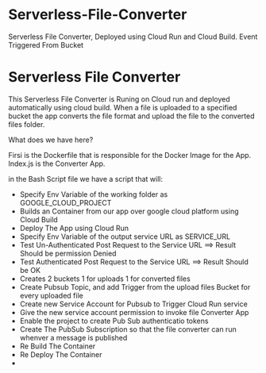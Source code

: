# Serverless-File-Converter
Serverless File Converter, Deployed using Cloud Run and Cloud Build. Event Triggered From Bucket



Serverless File Converter
===========================
This Serverless File Converter is Runing on Cloud run and deployed automatically using cloud build.
When a file is uploaded to a specified bucket the app converts the file format and upload the file to the converted files folder.

What does we have here?

Firsi is the Dockerfile that is responsible for the Docker Image for the App.
Index.js is the Converter App.

in the Bash Script file we have a script that will:
* Specify Env Variable of the working folder as GOOGLE_CLOUD_PROJECT
* Builds an Container from our app over google cloud platform using Cloud Build
* Deploy The App using Cloud Run
* Specify Env Variable of the output service URL as SERVICE_URL
* Test Un-Authenticated Post Request to the Service URL ==> Result Should be permission Denied
* Test Authenticated Post Request to the Service URL ==> Result Should be OK
* Creates 2 buckets 1 for uploads 1 for converted files
* Create Pubsub Topic, and add Trigger from the upload files Bucket for every uploaded file
* Create new Service Account for Pubsub to Trigger Cloud Run service
* Give the new service account permission to invoke file Converter App
* Enable the project to create Pub Sub authenticatio tokens
* Create The PubSub  Subscription so that the file converter can run whenver a message is published
* Re Build The Container
* Re Deploy The Container
* 
